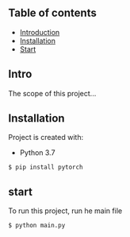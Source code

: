## Table of contents
* [Introduction](#Intro)
* [Installation](#Installation)
* [Start](#start)

## Intro
The scope of this project...

## Installation
Project is created with:
* Python 3.7

```
$ pip install pytorch

```
	
## start
To run this project, run he main file

```
$ python main.py

```
